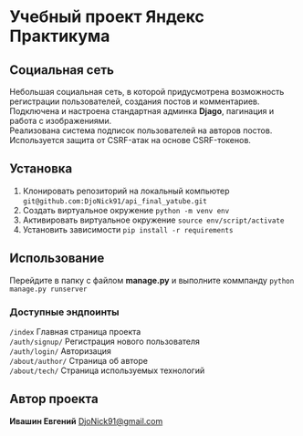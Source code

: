 # Учебный проект Яндекс Практикума     
## Социальная сеть   
Небольшая социальная сеть, в которой придусмотрена возможность регистрации пользователей, создания постов и комментариев.    
Подключена и настроена стандартная админка __Djago__, пагинация и работа с изображениями.     
Реализована система подписок пользователей на авторов постов.    
Используется защита от CSRF-атак на  основе CSRF-токенов.

     
## Установка   
1) Клонировать репозиторий на локальный компьютер `git@github.com:DjoNick91/api_final_yatube.git`
2) Создать виртуальное окружение `python -m venv env`
3) Активировать виртуальное окружение `source env/script/activate`
4) Установить зависимости `pip install -r requirements`    
   
 ## Использование
 Перейдите в папку с файлом __manage.py__ и  выполните коммпанду `python manage.py runserver`
 ### Доступные эндпоинты
 `/index` Главная страница проекта   
 `/auth/signup/` Регистрация нового пользователя   
 `/auth/login/` Авторизация   
 `/about/author/` Страница об авторе   
 `/about/tech/`  Страница используемых  технологий
 
 ## Автор  проекта   
 __Ивашин Евгений__ <DjoNick91@gmail.com>
 
